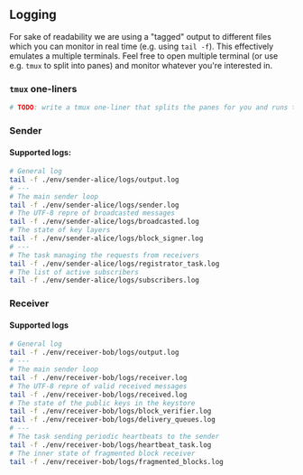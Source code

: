 ## **Logging**

For sake of readability we are using a "tagged" output to different files which you can monitor in real time (e.g. using `tail -f`). This effectively emulates a multiple terminals. Feel free to open multiple terminal (or use e.g. `tmux` to split into panes) and monitor whatever you're interested in.

### `tmux` one-liners

```sh
# TODO: write a tmux one-liner that splits the panes for you and runs the belowmentioned commands to live monitor the logs
```

### Sender

#### **Supported logs:**

```sh
# General log
tail -f ./env/sender-alice/logs/output.log
# ---
# The main sender loop
tail -f ./env/sender-alice/logs/sender.log
# The UTF-8 repre of broadcasted messages
tail -f ./env/sender-alice/logs/broadcasted.log
# The state of key layers
tail -f ./env/sender-alice/logs/block_signer.log
# ---
# The task managing the requests from receivers
tail -f ./env/sender-alice/logs/registrator_task.log
# The list of active subscribers
tail -f ./env/sender-alice/logs/subscribers.log
```

### Receiver

#### **Supported logs**

```sh
# General log
tail -f ./env/receiver-bob/logs/output.log
# ---
# The main sender loop
tail -f ./env/receiver-bob/logs/receiver.log
# The UTF-8 repre of valid received messages
tail -f ./env/receiver-bob/logs/received.log
# The state of the public keys in the keystore
tail -f ./env/receiver-bob/logs/block_verifier.log
tail -f ./env/receiver-bob/logs/delivery_queues.log
# ---
# The task sending periodic heartbeats to the sender
tail -f ./env/receiver-bob/logs/heartbeat_task.log
# The inner state of fragmented block receiver
tail -f ./env/receiver-bob/logs/fragmented_blocks.log
```
